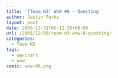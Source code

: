 ```yaml
---
title: '[Team N3] WoW #6 – Questing'
author: Justin Parks
layout: post
date: 2005-12-31T05:12:28+00:00
url: /2005/12/30/team-n3-wow-6-questing/
categories:
  - Team N3
tags:
  - warcraft
  - wow
comic: wow-06.png
---
```

